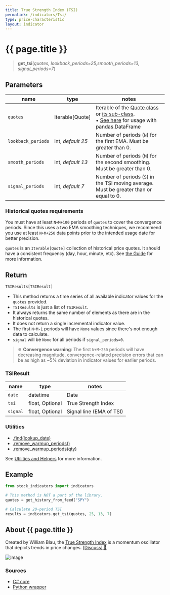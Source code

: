 ```yaml
---
title: True Strength Index (TSI)
permalink: /indicators/Tsi/
type: price-characteristic
layout: indicator
---
```


# {{ page.title }}

><span class="indicator-syntax">**get_tsi**(*quotes, lookback_periods=25,smooth_periods=13, signal_periods=7*)</span>

## Parameters

| name | type | notes
| -- |-- |--
| `quotes` | Iterable[Quote] | Iterable of the [Quote class]({{site.baseurl}}/guide/#historical-quotes) or [its sub-class]({{site.baseurl}}/guide/#using-custom-quote-classes). <br><span class='qna-dataframe'> • [See here]({{site.baseurl}}/guide/#using-pandasdataframe) for usage with pandas.DataFrame</span>
| `lookback_periods` | int, *default 25* | Number of periods (`N`) for the first EMA.  Must be greater than 0.
| `smooth_periods` | int, *default 13* | Number of periods (`M`) for the second smoothing.  Must be greater than 0.
| `signal_periods` | int, *default 7* | Number of periods (`S`) in the TSI moving average.  Must be greater than or equal to 0.

### Historical quotes requirements

You must have at least `N+M+100` periods of `quotes` to cover the convergence periods.  Since this uses a two EMA smoothing techniques, we recommend you use at least `N+M+250` data points prior to the intended usage date for better precision.

`quotes` is an `Iterable[Quote]` collection of historical price quotes.  It should have a consistent frequency (day, hour, minute, etc).  See [the Guide]({{site.baseurl}}/guide/#historical-quotes) for more information.

## Return

```python
TSIResults[TSIResult]
```

- This method returns a time series of all available indicator values for the `quotes` provided.
- `TSIResults` is just a list of `TSIResult`.
- It always returns the same number of elements as there are in the historical quotes.
- It does not return a single incremental indicator value.
- The first `N+M-1` periods will have `None` values since there's not enough data to calculate.
- `signal` will be `None` for all periods if `signal_periods=0`.

>&#9886; **Convergence warning**: The first `N+M+250` periods will have decreasing magnitude, convergence-related precision errors that can be as high as ~5% deviation in indicator values for earlier periods.

### TSIResult

| name | type | notes
| -- |-- |--
| `date` | datetime | Date
| `tsi` | float, Optional | True Strength Index
| `signal` | float, Optional | Signal line (EMA of TSI)

### Utilities

- [.find(lookup_date)]({{site.baseurl}}/utilities#find-indicator-result-by-date)
- [.remove_warmup_periods()]({{site.baseurl}}/utilities#remove-warmup-periods)
- [.remove_warmup_periods(qty)]({{site.baseurl}}/utilities#remove-warmup-periods)

See [Utilities and Helpers]({{site.baseurl}}/utilities#utilities-for-indicator-results) for more information.

## Example

```python
from stock_indicators import indicators

# This method is NOT a part of the library.
quotes = get_history_from_feed("SPY")

# Calculate 20-period TSI
results = indicators.get_tsi(quotes, 25, 13, 7)
```

## About {{ page.title }}

Created by William Blau, the [True Strength Index](https://en.wikipedia.org/wiki/True_strength_index) is a momentum oscillator that depicts trends in price changes.
[[Discuss] &#128172;]({{site.dotnet.repo}}/discussions/300 "Community discussion about this indicator")

![image]({{site.dotnet.charts}}/Tsi.png)

### Sources

- [C# core]({{site.dotnet.src}}/s-z/Tsi/Tsi.Series.cs)
- [Python wrapper]({{site.python.src}}/tsi.py)
